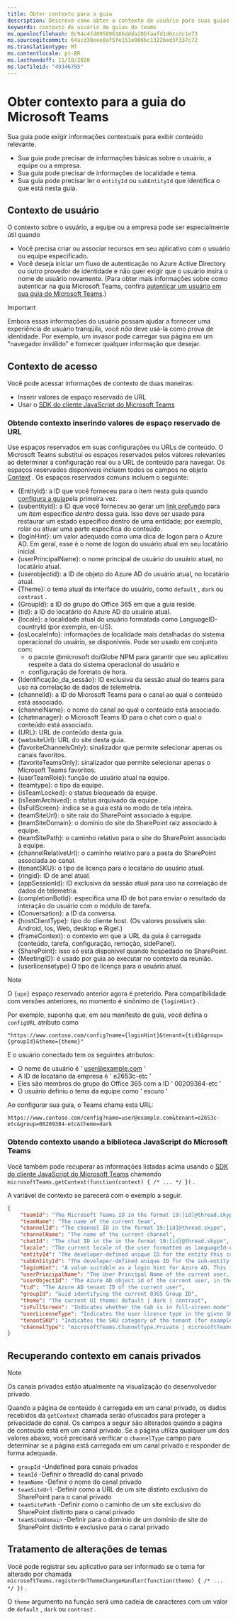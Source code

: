 ```yaml
---
title: Obter contexto para a guia
description: Descreve como obter o contexto de usuário para suas guias
keywords: contexto de usuário de guias do teams
ms.openlocfilehash: 8c94c4fd895896186ddda20bfaafd1d6ccdc1e73
ms.sourcegitcommit: 64acd30eee8af5fe151e9866c13226ed3f337c72
ms.translationtype: MT
ms.contentlocale: pt-BR
ms.lasthandoff: 11/18/2020
ms.locfileid: "49346795"
---
```

# <a name="get-context-for-your-microsoft-teams-tab"></a>Obter contexto para a guia do Microsoft Teams

Sua guia pode exigir informações contextuais para exibir conteúdo relevante.

* Sua guia pode precisar de informações básicas sobre o usuário, a equipe ou a empresa.
* Sua guia pode precisar de informações de localidade e tema.
* Sua guia pode precisar ler o `entityId` ou `subEntityId` que identifica o que está nesta guia.

## <a name="user-context"></a>Contexto de usuário

O contexto sobre o usuário, a equipe ou a empresa pode ser especialmente útil quando

* Você precisa criar ou associar recursos em seu aplicativo com o usuário ou equipe especificado.
* Você deseja iniciar um fluxo de autenticação no Azure Active Directory ou outro provedor de identidade e não quer exigir que o usuário insira o nome de usuário novamente. (Para obter mais informações sobre como autenticar na guia Microsoft Teams, confira [autenticar um usuário em sua guia do Microsoft Teams](~/concepts/authentication/authentication.md).)

> [!IMPORTANT]
> Embora essas informações do usuário possam ajudar a fornecer uma experiência de usuário tranqüila, você *não* deve usá-la como prova de identidade. Por exemplo, um invasor pode carregar sua página em um "navegador inválido" e fornecer qualquer informação que desejar.

## <a name="accessing-context"></a>Contexto de acesso

Você pode acessar informações de contexto de duas maneiras:

* Inserir valores de espaço reservado de URL
* Usar o [SDK do cliente JavaScript do Microsoft Teams](/javascript/api/overview/msteams-client)

### <a name="getting-context-by-inserting-url-placeholder-values"></a>Obtendo contexto inserindo valores de espaço reservado de URL

Use espaços reservados em suas configurações ou URLs de conteúdo. O Microsoft Teams substitui os espaços reservados pelos valores relevantes ao determinar a configuração real ou a URL de conteúdo para navegar. Os espaços reservados disponíveis incluem todos os campos no objeto [Context](/javascript/api/@microsoft/teams-js/microsoftteams.context?view=msteams-client-js-latest) . Os espaços reservados comuns incluem o seguinte:

* {EntityId}: a ID que você forneceu para o item nesta guia quando [configura a guia](~/tabs/how-to/create-tab-pages/configuration-page.md)pela primeira vez.
* {subentityid}: a ID que você forneceu ao gerar um [link profundo](~/concepts/build-and-test/deep-links.md) para um item específico _dentro_ dessa guia. Isso deve ser usado para restaurar um estado específico dentro de uma entidade; por exemplo, rolar ou ativar uma parte específica do conteúdo.
* {loginHint}: um valor adequado como uma dica de logon para o Azure AD. Em geral, esse é o nome de logon do usuário atual em seu locatário inicial.
* {userPrincipalName}: o nome principal de usuário do usuário atual, no locatário atual.
* {userobjectid}: a ID de objeto do Azure AD do usuário atual, no locatário atual.
* {Theme}: o tema atual da interface do usuário, como `default` , `dark` ou `contrast` .
* {GroupId}: a ID do grupo do Office 365 em que a guia reside.
* {tid}: a ID do locatário do Azure AD do usuário atual.
* {locale}: a localidade atual do usuário formatada como LanguageID-countryId (por exemplo, en-US).
* {osLocaleInfo}: informações de localidade mais detalhadas do sistema operacional do usuário, se disponíveis. Pode ser usado em conjunto com:
    * o pacote @microsoft do/Globe NPM para garantir que seu aplicativo respeite a data do sistema operacional do usuário e
    * configuração de formato de hora.
* {Identificação_da_sessão}: ID exclusiva da sessão atual do teams para uso na correlação de dados de telemetria.
* {channelId}: a ID do Microsoft Teams para o canal ao qual o conteúdo está associado.
* {channelName}: o nome do canal ao qual o conteúdo está associado.
* {chatmanager}: o Microsoft Teams ID para o chat com o qual o conteúdo está associado.
* {URL}: URL de conteúdo desta guia.
* {websiteUrl}: URL do site desta guia.
* {favoriteChannelsOnly}: sinalizador que permite selecionar apenas os canais favoritos.
* {favoriteTeamsOnly}: sinalizador que permite selecionar apenas o Microsoft Teams favoritos.
* {userTeamRole}: função do usuário atual na equipe.
* {teamtype}: o tipo da equipe.
* {isTeamLocked}: o status bloqueado da equipe.
* {isTeamArchived}: o status arquivado da equipe.
* {IsFullScreen}: indica se a guia está no modo de tela inteira.
* {teamSiteUrl}: o site raiz do SharePoint associado à equipe.
* {teamSiteDomain}: o domínio do site do SharePoint raiz associado à equipe.
* {teamSitePath}: o caminho relativo para o site do SharePoint associado à equipe.
* {channelRelativeUrl}: o caminho relativo para a pasta do SharePoint associada ao canal.
* {tenantSKU}: o tipo de licença para o locatário do usuário atual.
* {ringid}: ID de anel atual.
* {appSessionId}: ID exclusiva da sessão atual para uso na correlação de dados de telemetria.
* {completionBotId}: especifica uma ID de bot para enviar o resultado da interação do usuário com o módulo de tarefa.
* {Conversation}: a ID da conversa.
* {hostClientType}: tipo do cliente host. (Os valores possíveis são: Android, Ios, Web, desktop e Rigel.)
* {frameContext}: o contexto em que a URL da guia é carregada (conteúdo, tarefa, configuração, remoção, sidePanel).
* {SharePoint}: isso só está disponível quando hospedado no SharePoint.
* {MeetingID}: é usado por guia ao executar no contexto da reunião.
* {userlicensetype} O tipo de licença para o usuário atual.

>[!NOTE]
>O `{upn}` espaço reservado anterior agora é preterido. Para compatibilidade com versões anteriores, no momento é sinônimo de `{loginHint}` .

Por exemplo, suponha que, em seu manifesto de guia, você defina o `configURL` atributo como

`"https://www.contoso.com/config?name={loginHint}&tenant={tid}&group={groupId}&theme={theme}"`

E o usuário conectado tem os seguintes atributos:

* O nome de usuário é ' user@example.com '
* A ID de locatário da empresa é ' e2653c-etc '
* Eles são membros do grupo do Office 365 com a ID ' 00209384-etc '
* O usuário definiu o tema da equipe como ' escuro '

Ao configurar sua guia, o Teams chama esta URL:

`https://www.contoso.com/config?name=user@example.com&tenant=e2653c-etc&group=00209384-etc&theme=dark`

### <a name="getting-context-by-using-the-microsoft-teams-javascript-library"></a>Obtendo contexto usando a biblioteca JavaScript do Microsoft Teams

Você também pode recuperar as informações listadas acima usando o [SDK do cliente JavaScript do Microsoft Teams](/javascript/api/overview/msteams-client) chamando `microsoftTeams.getContext(function(context) { /* ... */ })` .

A variável de contexto se parecerá com o exemplo a seguir.

```json
{
    "teamId": "The Microsoft Teams ID in the format 19:[id]@thread.skype",
    "teamName": "The name of the current team",
    "channelId": "The channel ID in the format 19:[id]@thread.skype",
    "channelName": "The name of the current channel",
    "chatId": "The chat ID in the in the format 19:[id]@thread.skype",
    "locale": "The current locale of the user formatted as languageId-countryId (for example, en-us)",
    "entityId": "The developer-defined unique ID for the entity this content points to",
    "subEntityId": "The developer-defined unique ID for the sub-entity this content points to",
    "loginHint": "A value suitable as a login hint for Azure AD. This is usually the login name of the current user, in their home tenant",
    "userPrincipalName": "The User Principal Name of the current user, in the current tenant",
    "userObjectId": "The Azure AD object id of the current user, in the current tenant",
    "tid": "The Azure AD tenant ID of the current user",
    "groupId": "Guid identifying the current O365 Group ID",
    "theme": "The current UI theme: default | dark | contrast",
    "isFullScreen": "Indicates whether the tab is in full-screen mode",
    "userLicenseType": "Indicates the user licence type in the given SKU (for example, student or teacher)",
    "tenantSKU": "Indicates the SKU category of the tenant (for example, EDU)",
    "channelType": "microsoftTeams.ChannelType.Private | microsoftTeams.ChannelType.Regular"
}
```

## <a name="retrieving-context-in-private-channels"></a>Recuperando contexto em canais privados

> [!Note]
> Os canais privados estão atualmente na visualização do desenvolvedor privado.

Quando a página de conteúdo é carregada em um canal privado, os dados recebidos da `getContext` chamada serão ofuscados para proteger a privacidade do canal. Os campos a seguir são alterados quando a página de conteúdo está em um canal privado. Se a página utiliza qualquer um dos valores abaixo, você precisará verificar o `channelType` campo para determinar se a página está carregada em um canal privado e responder de forma adequada.

* `groupId` -Undefined para canais privados
* `teamId` -Definir o threadId do canal privado
* `teamName` -Definir o nome do canal privado
* `teamSiteUrl` -Definir como a URL de um site distinto exclusivo do SharePoint para o canal privado
* `teamSitePath` -Definir como o caminho de um site exclusivo do SharePoint distinto para o canal privado
* `teamSiteDomain` -Definir para o domínio de um domínio de site do SharePoint distinto e exclusivo para o canal privado

## <a name="theme-change-handling"></a>Tratamento de alterações de temas

Você pode registrar seu aplicativo para ser informado se o tema for alterado por chamada `microsoftTeams.registerOnThemeChangeHandler(function(theme) { /* ... */ })` .

O `theme` argumento na função será uma cadeia de caracteres com um valor de `default` , `dark` ou `contrast` .
